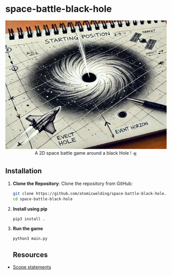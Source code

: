 # space-battle-black-hole

<p align="center">
   <img src="resources/2.jpg" width="600" height="400"></img> <br>
   A 2D space battle game around a black Hole ! 🛸

</p>


## Installation 


1. **Clone the Repository**:
   Clone the repository from GitHub:

   ```bash
   git clone https://github.com/atomicwelding/space-battle-black-hole.git
   cd space-battle-black-hole
   ```
   
2. **Install using pip**
   ```bash
   pip3 install .
   ```

3. **Run the game**
   ```bash
   python3 main.py
   ```


   ## Resources

- [Scope statements](resources/scope-statements.pdf)



